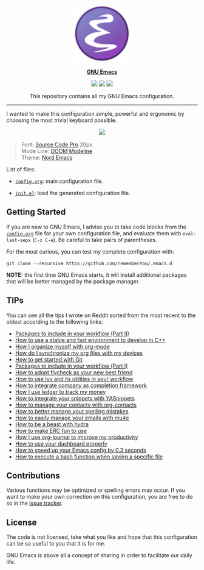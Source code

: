 <p align="center"><img src="assets/emacs-logo.svg" width=150 height=150/></p>
<p align="center"><a href="https://www.gnu.org/software/emacs/"><b>GNU Emacs</b></a></p>
<p align="center">
	<a href="https://www.gnu.org/software/emacs/"><img src="https://img.shields.io/badge/GNU%20Emacs-26.2-b48ead.svg?style=flat-square"/></a>
	<a href="https://orgmode.org/"><img src="https://img.shields.io/badge/org--mode-9.2.3-489a9f.svg?style=flat-square"/></a>
	<a href="https://github.com/jwiegley/use-package"><img src="https://img.shields.io/badge/use--package-2.4-88c0d0.svg?style=flat-square"/></a>
</p>
<p align="center">This repository contains all my GNU Emacs configuration.</p>

---

I wanted to make this configuration simple, powerful and ergonomic by choosing
the most trivial keyboard possible.

<p align="center"><img src="assets/emacs-preview.png"/></p>

<blockquote>
	Font: <a href="https://adobe-fonts.github.io/source-code-pro">Source Code Pro</a> 20px <br>
    Mode Line: <a href="https://github.com/seagle0128/doom-modeline">DOOM Modeline</a> <br>
	Theme: <a href="https://github.com/arcticicestudio/nord-emacs">Nord Emacs</a>
</blockquote>

List of files:

* [`config.org`](https://github.com/rememberYou/.emacs.d/blob/master/config.org/):
  main configuration file.

* [`init.el`](https://github.com/rememberYou/.emacs.d/blob/master/init.el/):
  load the generated configuration file.

## Getting Started

If you are new to GNU Emacs, I advise you to take code blocks from the
[`config.org`](https://github.com/rememberYou/.emacs.d/blob/master/config.org/)
file for your own configuration file, and evaluate them with `eval-last-sepx`
(`C-x C-e`). Be careful to take pairs of parentheses.

For the most curious, you can test my complete configuration with:

	git clone --recursive https://github.com/rememberYou/.emacs.d

**NOTE:** the first time GNU Emacs starts, it will install additional packages
that will be better managed by the package manager.

## TIPs

You can see all the tips I wrote on Reddit sorted from the most recent to the
oldest according to the following links:
* [Packages to include in your workflow (Part II)](https://www.reddit.com/r/emacs/comments/awyvpa/tip_packages_to_include_in_your_workflow_part_ii/)
* [How to use a stable and fast environment to develop in C++](https://www.reddit.com/r/emacs/comments/audffp/tip_how_to_use_a_stable_and_fast_environment_to/)
* [How I organize myself with org-mode](https://www.reddit.com/r/emacs/comments/9ajxqj/tip_how_i_organize_myself_with_orgmode/)
* [How do I synchronize my org files with my devices](https://www.reddit.com/r/emacs/comments/98nkt6/tip_how_do_i_synchronize_my_org_files_with_my/)
* [How to get started with Git](https://www.reddit.com/r/emacs/comments/96r8us/tip_how_to_get_started_with_git/)
* [Packages to include in your workflow (Part I)](https://www.reddit.com/r/emacs/comments/94t6p6/tip_packages_to_include_in_your_workflow_part_i/)
* [How to adopt flycheck as your new best friend](https://www.reddit.com/r/emacs/comments/931la6/tip_how_to_adopt_flycheck_as_your_new_best_friend/)
* [How to use Ivy and its utilities in your workflow](https://www.reddit.com/r/emacs/comments/910pga/tip_how_to_use_ivy_and_its_utilities_in_your/)
* [How to integrate company as completion framework](https://www.reddit.com/r/emacs/comments/8z4jcs/tip_how_to_integrate_company_as_completion/)
* [How I use ledger to track my money](https://www.reddit.com/r/emacs/comments/8x4xtt/tip_how_i_use_ledger_to_track_my_money/)
* [How to integrate your snippets with YASnippets](https://www.reddit.com/r/emacs/comments/8vdhb4/tip_how_to_integrate_snippets_with_yasnippets/)
* [How to manage your contacts with org-contacts](https://www.reddit.com/r/emacs/comments/8toivy/tip_how_to_manage_your_contacts_with_orgcontacts/)
* [How to better manage your spelling mistakes](https://www.reddit.com/r/emacs/comments/8rxm7h/tip_how_to_better_manage_your_spelling_mistakes/)
* [How to easily manage your emails with mu4e](https://www.reddit.com/r/emacs/comments/8q84dl/tip_how_to_easily_manage_your_emails_with_mu4e/)
* [How to be a beast with hydra](https://www.reddit.com/r/emacs/comments/8of6tx/tip_how_to_be_a_beast_with_hydra/)
* [How to make ERC fun to use](https://www.reddit.com/r/emacs/comments/8ml6na/tip_how_to_make_erc_fun_to_use/)
* [How I use org-journal to improve my productivity](https://www.reddit.com/r/emacs/comments/8kz8dv/tip_how_i_use_orgjournal_to_improve_my/)
* [How to use your dashboard properly](https://www.reddit.com/r/emacs/comments/8jaflq/tip_how_to_use_your_dashboard_properly/)
* [How to speed up your Emacs config by 0.3 seconds](https://www.reddit.com/r/emacs/comments/8gbopk/tip_how_to_speed_up_your_emacs_config_by_03/)
* [How to execute a bash function when saving a specific file](https://www.reddit.com/r/emacs/comments/8hpyp5/tip_how_to_execute_a_bash_function_when_saving_a/)

## Contributions

Various functions may be optimized or spelling errors may occur. If you want to
make your own correction on this configuration, you are free to do so in the
[issue tracker](https://github.com/rememberYou/.emacs.d/issues).

## License

The code is not licensed, take what you like and hope that this configuration
can be so useful to you that it is for me.

GNU Emacs is above all a concept of sharing in order to facilitate our daily life.
